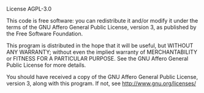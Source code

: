 License AGPL-3.0
 
 This code is free software: you can redistribute it and/or modify it under the terms of the GNU Affero General Public License, version 3, as published by the Free Software Foundation.
 
 This program is distributed in the hope that it will be useful, but WITHOUT ANY WARRANTY; without even the implied warranty of MERCHANTABILITY or FITNESS FOR A PARTICULAR PURPOSE. See the GNU Affero General Public License for more details.
 
 You should have received a copy of the GNU Affero General Public License, version 3, along with this program.  If not, see <http://www.gnu.org/licenses/>
